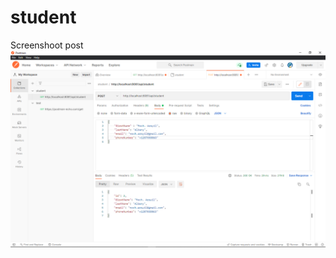 # student
Screenshoot
post
![Screenshoot](https://github.com/mocharsyil/student/blob/main/img/Screenshot%20(122).png)
